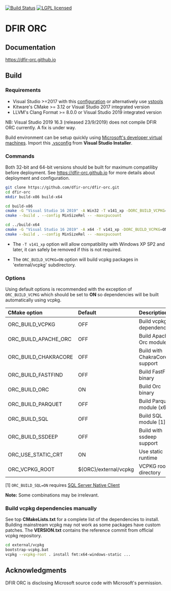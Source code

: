 [![Build Status](https://dev.azure.com/jeangautier/dfir-orc/_apis/build/status/DFIR-ORC.dfir-orc?branchName=master)](https://dev.azure.com/jeangautier/dfir-orc/_build/latest?definitionId=1&branchName=master) [![LGPL licensed][img-license]](./LICENSE.txt)


# DFIR ORC

## Documentation
https://dfir-orc.github.io

## Build

### Requirements
- Visual Studio >=2017 with this [configuration](.vsconfig) or alternatively use [vstools](docs/vstools/vstools.md)
- Kitware's CMake >= 3.12 or Visual Studio 2017 integrated version
- LLVM's Clang Format >= 8.0.0 or Visual Studio 2019 integrated version

NB: Visual Studio 2019 16.3 (released 23/9/2019) does not compile DFIR ORC currently. A fix is under way.

Build environment can be setup quickly using [Microsoft's developer virtual machines](https://developer.microsoft.com/en-us/windows/downloads/virtual-machines). Import this [.vsconfig](.vsconfig) from **Visual Studio Installer**.


### Commands
Both 32-bit and 64-bit versions should be built for maximum compatiliby before deployment. See https://dfir-orc.github.io for more details about deployment and configuration.

```bash
git clone https://github.com/dfir-orc/dfir-orc.git
cd dfir-orc
mkdir build-x86 build-x64

cd build-x86
cmake -G "Visual Studio 16 2019" -A Win32 -T v141_xp -DORC_BUILD_VCPKG=ON ..
cmake --build . --config MinSizeRel -- -maxcpucount

cd ../build-x64
cmake -G "Visual Studio 16 2019" -A x64 -T v141_xp -DORC_BUILD_VCPKG=ON ..
cmake --build . --config MinSizeRel -- -maxcpucount
```

* The `-T v141_xp` option will allow compatibility with Windows XP SP2 and later, it can safely be removed if this is not required.

* The `ORC_BUILD_VCPKG=ON` option will build vcpkg packages in 'external/vcpkg' subdirectory.


### Options
Using default options is recommended with the exception of `ORC_BUILD_VCPKG` which should be set to **ON** so dependencies will be built automatically using vcpkg.

| CMake option         | Default               | Description                   |
|:---------------------|:----------------------|:------------------------------|
| ORC_BUILD_VCPKG      | OFF                   | Build vcpkg dependencies      |
| ORC_BUILD_APACHE_ORC | OFF                   | Build Apache Orc module       |
| ORC_BUILD_CHAKRACORE | OFF                   | Build with ChakraCore support |
| ORC_BUILD_FASTFIND   | OFF                   | Build FastFind binary         |
| ORC_BUILD_ORC        | ON                    | Build Orc binary              |
| ORC_BUILD_PARQUET    | OFF                   | Build Parquet module (x64)    |
| ORC_BUILD_SQL        | OFF                   | Build SQL module [1]          |
| ORC_BUILD_SSDEEP     | OFF                   | Build with ssdeep support     |
| ORC_USE_STATIC_CRT   | ON                    | Use static runtime            |
| ORC_VCPKG_ROOT       | ${ORC}/external/vcpkg | VCPKG root directory          |


[1] `ORC_BUILD_SQL=ON` requires [SQL Server Native Client](https://docs.microsoft.com/en-us/sql/relational-databases/native-client/applications/installing-sql-server-native-client?view=sql-server-2017)

**Note:** Some combinations may be irrelevant.

### Build vcpkg dependencies manually
See top **CMakeLists.txt** for a complete list of the dependencies to install. Building mainstream vcpkg may not work as some packages have custom patches. The **VERSION.txt** contains the reference commit from official vcpkg repository.

```bash
cd external/vcpkg
bootstrap-vcpkg.bat
vcpkg --vcpkg-root . install fmt:x64-windows-static ...
```


## Acknowledgments
DFIR ORC is disclosing Microsoft source code with Microsoft's permission.

[img-build]: https://dev.azure.com/jeangautier/dfir-orc/_apis/build/status/jeangautier.dfir-orc?branchName=master
[img-license]: https://img.shields.io/github/license/DFIR-ORC/dfir-orc
